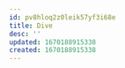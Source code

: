 ```yaml
---
id: pv8hloq2z0leik57yf3i68e
title: Dive
desc: ''
updated: 1670188915338
created: 1670188915338
---
```

